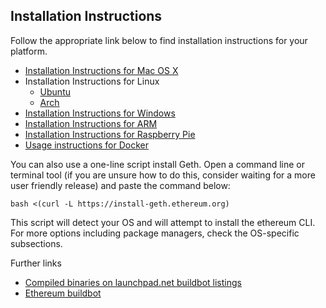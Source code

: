 ## Installation Instructions

Follow the appropriate link below to find installation instructions for
your platform.

* [Installation Instructions for Mac OS X](https://github.com/ethereum/go-ethereum/wiki/Installation-Instructions-for-Mac)
* Installation Instructions for Linux
  * [Ubuntu](https://github.com/ethereum/go-ethereum/wiki/Installation-Instructions-for-Ubuntu)
  * [Arch](https://github.com/ethereum/go-ethereum/wiki/Installation-Instructions-for-Arch)
* [Installation Instructions for Windows](https://github.com/ethereum/go-ethereum/wiki/Installation-instructions-for-Windows)
* [Installation Instructions for ARM](https://github.com/ethereum/go-ethereum/wiki/Installation-Instructions-for-ARM)
* [Installation Instructions for Raspberry Pie](https://github.com/ethereum/wiki/wiki/Raspberry-Pi-instructions)
* [Usage instructions for Docker](https://github.com/ethereum/go-ethereum/wiki/Running-in-Docker)

You can also use a one-line script install Geth. Open a command line or terminal tool (if you are unsure how to do this, consider waiting for a more user friendly release) and paste the command below:

    bash <(curl -L https://install-geth.ethereum.org)  

This script will detect your OS and will attempt to install the ethereum CLI. For more options including package managers, check the OS-specific subsections.

Further links
* [Compiled binaries on launchpad.net buildbot listings](https://launchpad.net/~ethereum)
* [Ethereum buildbot](https://build.ethdev.com/)

